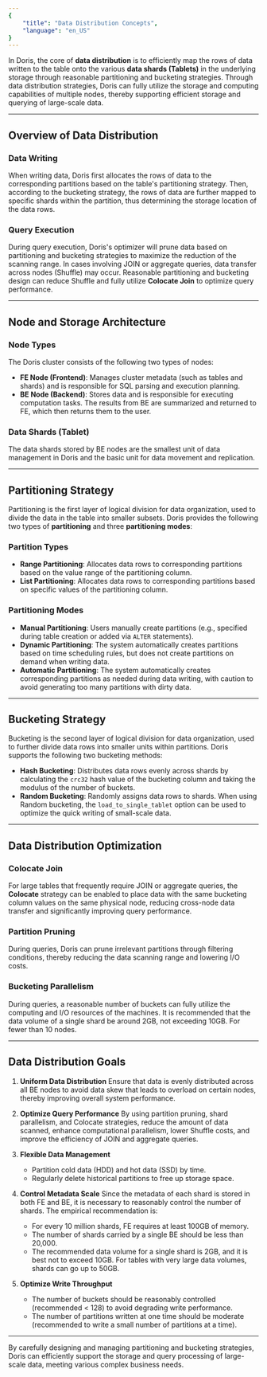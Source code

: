 ```yaml
---
{
    "title": "Data Distribution Concepts",
    "language": "en_US"
}
---
```


<!--
Licensed to the Apache Software Foundation (ASF) under one
or more contributor license agreements.  See the NOTICE file
distributed with this work for additional information
regarding copyright ownership.  The ASF licenses this file
to you under the Apache License, Version 2.0 (the
"License"); you may not use this file except in compliance
with the License.  You may obtain a copy of the License at

  http://www.apache.org/licenses/LICENSE-2.0

Unless required by applicable law or agreed to in writing,
software distributed under the License is distributed on an
"AS IS" BASIS, WITHOUT WARRANTIES OR CONDITIONS OF ANY
KIND, either express or implied.  See the License for the
specific language governing permissions and limitations
under the License.
-->

In Doris, the core of **data distribution** is to efficiently map the rows of data written to the table onto the various **data shards (Tablets)** in the underlying storage through reasonable partitioning and bucketing strategies. Through data distribution strategies, Doris can fully utilize the storage and computing capabilities of multiple nodes, thereby supporting efficient storage and querying of large-scale data.

---

## Overview of Data Distribution

### Data Writing

When writing data, Doris first allocates the rows of data to the corresponding partitions based on the table's partitioning strategy. Then, according to the bucketing strategy, the rows of data are further mapped to specific shards within the partition, thus determining the storage location of the data rows.

### Query Execution

During query execution, Doris's optimizer will prune data based on partitioning and bucketing strategies to maximize the reduction of the scanning range. In cases involving JOIN or aggregate queries, data transfer across nodes (Shuffle) may occur. Reasonable partitioning and bucketing design can reduce Shuffle and fully utilize **Colocate Join** to optimize query performance.

---

## Node and Storage Architecture

### Node Types

The Doris cluster consists of the following two types of nodes:

- **FE Node (Frontend)**: Manages cluster metadata (such as tables and shards) and is responsible for SQL parsing and execution planning.
- **BE Node (Backend)**: Stores data and is responsible for executing computation tasks. The results from BE are summarized and returned to FE, which then returns them to the user.

### Data Shards (Tablet)

The data shards stored by BE nodes are the smallest unit of data management in Doris and the basic unit for data movement and replication.

---

## Partitioning Strategy

Partitioning is the first layer of logical division for data organization, used to divide the data in the table into smaller subsets. Doris provides the following two types of **partitioning** and three **partitioning modes**:

### Partition Types

- **Range Partitioning**: Allocates data rows to corresponding partitions based on the value range of the partitioning column.
- **List Partitioning**: Allocates data rows to corresponding partitions based on specific values of the partitioning column.

### Partitioning Modes

- **Manual Partitioning**: Users manually create partitions (e.g., specified during table creation or added via `ALTER` statements).
- **Dynamic Partitioning**: The system automatically creates partitions based on time scheduling rules, but does not create partitions on demand when writing data.
- **Automatic Partitioning**: The system automatically creates corresponding partitions as needed during data writing, with caution to avoid generating too many partitions with dirty data.

---

## Bucketing Strategy

Bucketing is the second layer of logical division for data organization, used to further divide data rows into smaller units within partitions. Doris supports the following two bucketing methods:

- **Hash Bucketing**: Distributes data rows evenly across shards by calculating the `crc32` hash value of the bucketing column and taking the modulus of the number of buckets.
- **Random Bucketing**: Randomly assigns data rows to shards. When using Random bucketing, the `load_to_single_tablet` option can be used to optimize the quick writing of small-scale data.

---

## Data Distribution Optimization

### Colocate Join

For large tables that frequently require JOIN or aggregate queries, the **Colocate** strategy can be enabled to place data with the same bucketing column values on the same physical node, reducing cross-node data transfer and significantly improving query performance.

### Partition Pruning

During queries, Doris can prune irrelevant partitions through filtering conditions, thereby reducing the data scanning range and lowering I/O costs.

### Bucketing Parallelism

During queries, a reasonable number of buckets can fully utilize the computing and I/O resources of the machines. It is recommended that the data volume of a single shard be around 2GB, not exceeding 10GB. For fewer than 10 nodes.

---

## Data Distribution Goals

1. **Uniform Data Distribution**
   Ensure that data is evenly distributed across all BE nodes to avoid data skew that leads to overload on certain nodes, thereby improving overall system performance.

2. **Optimize Query Performance**
   By using partition pruning, shard parallelism, and Colocate strategies, reduce the amount of data scanned, enhance computational parallelism, lower Shuffle costs, and improve the efficiency of JOIN and aggregate queries.

3. **Flexible Data Management**
   - Partition cold data (HDD) and hot data (SSD) by time.
   - Regularly delete historical partitions to free up storage space.

4. **Control Metadata Scale**
   Since the metadata of each shard is stored in both FE and BE, it is necessary to reasonably control the number of shards. The empirical recommendation is:
   - For every 10 million shards, FE requires at least 100GB of memory.
   - The number of shards carried by a single BE should be less than 20,000.
   - The recommended data volume for a single shard is 2GB, and it is best not to exceed 10GB. For tables with very large data volumes, shards can go up to 50GB.

5. **Optimize Write Throughput**
   - The number of buckets should be reasonably controlled (recommended < 128) to avoid degrading write performance.
   - The number of partitions written at one time should be moderate (recommended to write a small number of partitions at a time).

---

By carefully designing and managing partitioning and bucketing strategies, Doris can efficiently support the storage and query processing of large-scale data, meeting various complex business needs.
